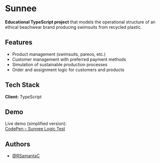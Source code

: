 # Sunnee

**Educational TypeScript project** that models the operational structure of an ethical beachwear brand producing swimsuits from recycled plastic.

## Features

- Product management (swimsuits, pareos, etc.)
- Customer management with preferred payment methods
- Simulation of sustainable production processes
- Order and assignment logic for customers and products

## Tech Stack

**Client:** TypeScript

## Demo

Live demo (simplified version):  
[CodePen – Sunnee Logic Test](https://codepen.io/RSamantaC/pen/azzRbGm)

## Authors

- [@RSamantaC](https://www.github.com/RSamantaC)
